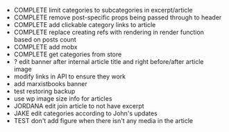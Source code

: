 - COMPLETE limit categories to subcategories in excerpt/article
- COMPLETE remove post-specific props being passed through to header
- COMPLETE add clickable category links to article
- COMPLETE replace creating refs with rendering in render function based on posts count
- COMPLETE add mobx
- COMPLETE get categories from store
- ? edit banner after internal article title and right before/after article image
- modify links in API to ensure they work
- add marxistbooks banner
- test restoring backup
- use wp image size info for articles
- JORDANA edit join article to not have excerpt
- JAKE edit categories according to John's updates
- TEST don't add figure when there isn't any media in the article